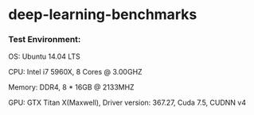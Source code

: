# deep-learning-benchmarks

### Test Environment:

OS: Ubuntu 14.04 LTS

CPU: Intel i7 5960X, 8 Cores @ 3.00GHZ

Memory: DDR4, 8 * 16GB @ 2133MHZ

GPU: GTX Titan X(Maxwell), Driver version: 367.27, Cuda 7.5, CUDNN v4




